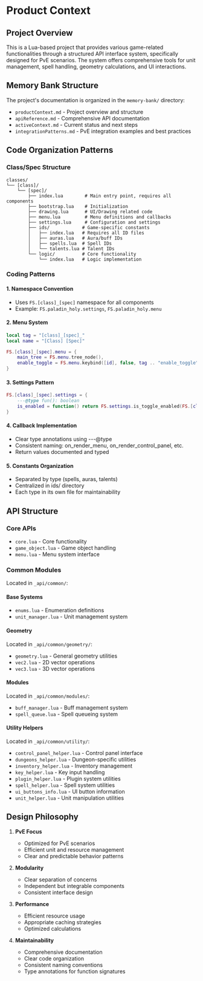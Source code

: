 # Product Context

## Project Overview
This is a Lua-based project that provides various game-related functionalities through a structured API interface system, specifically designed for PvE scenarios. The system offers comprehensive tools for unit management, spell handling, geometry calculations, and UI interactions.

## Memory Bank Structure
The project's documentation is organized in the `memory-bank/` directory:
- `productContext.md` - Project overview and structure
- `apiReference.md` - Comprehensive API documentation
- `activeContext.md` - Current status and next steps
- `integrationPatterns.md` - PvE integration examples and best practices

## Code Organization Patterns

### Class/Spec Structure
```
classes/
└── [class]/
    └── [spec]/
        ├── index.lua        # Main entry point, requires all components
        ├── bootstrap.lua    # Initialization
        ├── drawing.lua      # UI/Drawing related code
        ├── menu.lua         # Menu definitions and callbacks
        ├── settings.lua     # Configuration and settings
        ├── ids/            # Game-specific constants
        │   ├── index.lua   # Requires all ID files
        │   ├── auras.lua   # Aura/buff IDs
        │   ├── spells.lua  # Spell IDs
        │   └── talents.lua # Talent IDs
        └── logic/          # Core functionality
            └── index.lua   # Logic implementation
```

### Coding Patterns

#### 1. Namespace Convention
- Uses `FS.[class]_[spec]` namespace for all components
- Example: `FS.paladin_holy.settings`, `FS.paladin_holy.menu`

#### 2. Menu System
```lua
local tag = "[class]_[spec]_"
local name = "[Class] [Spec]"

FS.[class]_[spec].menu = {
    main_tree = FS.menu.tree_node(),
    enable_toggle = FS.menu.keybind([id], false, tag .. "enable_toggle"),
}
```

#### 3. Settings Pattern
```lua
FS.[class]_[spec].settings = {
    ---@type fun(): boolean
    is_enabled = function() return FS.settings.is_toggle_enabled(FS.[class]_[spec].menu.enable_toggle) end,
}
```

#### 4. Callback Implementation
- Clear type annotations using ---@type
- Consistent naming: on_render_menu, on_render_control_panel, etc.
- Return values documented and typed

#### 5. Constants Organization
- Separated by type (spells, auras, talents)
- Centralized in ids/ directory
- Each type in its own file for maintainability

## API Structure

### Core APIs
- `core.lua` - Core functionality
- `game_object.lua` - Game object handling
- `menu.lua` - Menu system interface

### Common Modules
Located in `_api/common/`:

#### Base Systems
- `enums.lua` - Enumeration definitions
- `unit_manager.lua` - Unit management system

#### Geometry
Located in `_api/common/geometry/`:
- `geometry.lua` - General geometry utilities
- `vec2.lua` - 2D vector operations
- `vec3.lua` - 3D vector operations

#### Modules
Located in `_api/common/modules/`:
- `buff_manager.lua` - Buff management system
- `spell_queue.lua` - Spell queueing system

#### Utility Helpers
Located in `_api/common/utility/`:
- `control_panel_helper.lua` - Control panel interface
- `dungeons_helper.lua` - Dungeon-specific utilities
- `inventory_helper.lua` - Inventory management
- `key_helper.lua` - Key input handling
- `plugin_helper.lua` - Plugin system utilities
- `spell_helper.lua` - Spell system utilities
- `ui_buttons_info.lua` - UI button information
- `unit_helper.lua` - Unit manipulation utilities

## Design Philosophy
1. **PvE Focus**
   - Optimized for PvE scenarios
   - Efficient unit and resource management
   - Clear and predictable behavior patterns

2. **Modularity**
   - Clear separation of concerns
   - Independent but integrable components
   - Consistent interface design

3. **Performance**
   - Efficient resource usage
   - Appropriate caching strategies
   - Optimized calculations

4. **Maintainability**
   - Comprehensive documentation
   - Clear code organization
   - Consistent naming conventions
   - Type annotations for function signatures